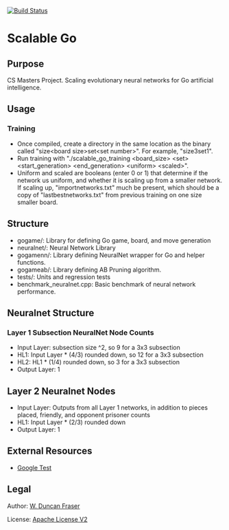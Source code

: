 [![Build Status](https://travis-ci.org/wduncanfraser/scalable_go.svg?branch=master)](https://travis-ci.org/wduncanfraser/scalable_go)

# Scalable Go
## Purpose
CS Masters Project. Scaling evolutionary neural networks for Go artificial intelligence.

## Usage
### Training
+   Once compiled, create a directory in the same location as the binary called "size\<board size\>set\<set number\>". For example, "size3set1".
+   Run training with "./scalable_go_training \<board_size\> \<set\> \<start_generation\> \<end_generation\> \<uniform\> \<scaled\>".
+ Uniform and scaled are booleans (enter 0 or 1) that determine if the network us uniform, and whether it is scaling up from a smaller network. If scaling up, "importnetworks.txt" much be present, which should be a copy of "lastbestnetworks.txt" from previous training on one size smaller board.

## Structure
+   gogame/: Library for defining Go game, board, and move generation
+   neuralnet/: Neural Network Library
+   gogamenn/: Library defining NeuralNet wrapper for Go and helper functions.
+   gogameab/: Library defining AB Pruning algorithm.
+   tests/: Units and regression tests
+   benchmark_neuralnet.cpp: Basic benchmark of neural network performance.

## Neuralnet Structure
### Layer 1 Subsection NeuralNet Node Counts
+ Input Layer: subsection size ^2, so 9 for a 3x3 subsection
+ HL1: Input Layer * (4/3) rounded down, so 12 for a 3x3 subsection
+ HL2: HL1 * (1/4) rounded down, so 3 for a 3x3 subsection
+ Output Layer: 1

## Layer 2 Neuralnet Nodes
+ Input Layer: Outputs from all Layer 1 networks, in addition to pieces placed, friendly, and opponent prisoner counts
+ HL1: Input Layer * (2/3) rounded down
+ Output Layer: 1

## External Resources
+   [Google Test](https://github.com/google/googletest)

## Legal
Author: [W. Duncan Fraser](duncan@wduncanfraser.com)

License: [Apache License V2](LICENSE)
